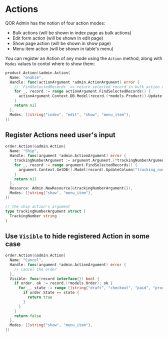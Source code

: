 # Actions

QOR Admin has the notion of four action modes:

* Bulk actions (will be shown in index page as bulk actions)
* Edit form action (will be shown in edit page)
* Show page action (will be shown in show page)
* Menu item action (will be shown in table's menu)

You can register an Action of any mode using the `Action` method, along with `Modes` values to contol where to show them:

```go
product.Action(&admin.Action{
  Name: "enable",
  Handle: func(actionArgument *admin.ActionArgument) error {
    // `FindSelectedRecords` => return selected record in bulk action mode, return current record in other mode
    for _, record := range actionArgument.FindSelectedRecords() {
      actionArgument.Context.DB.Model(record.(*models.Product)).Update("disabled", false)
    }
    return nil
  },
  Modes: []string{"index", "edit", "show", "menu_item"},
})
```

## Register Actions need user's input

```go
order.Action(&admin.Action{
  Name: "Ship",
  Handle: func(argument *admin.ActionArgument) error {
    trackingNumberArgument := argument.Argument.(*trackingNumberArgument)
    for _, record := range argument.FindSelectedRecords() {
      argument.Context.GetDB().Model(record).UpdateColumn("tracking_number", trackingNumberArgument.TrackingNumber)
    }
    return nil
  },
  Resource: Admin.NewResource(&trackingNumberArgument{}),
  Modes: []string{"show", "menu_item"},
})

// the ship action's argument
type trackingNumberArgument struct {
  TrackingNumber string
}
```

## Use `Visible` to hide registered Action in some case

```go
order.Action(&admin.Action{
  Name: "Cancel",
  Handle: func(argument *admin.ActionArgument) error {
    // cancel the order
  },
  Visible: func(record interface{}) bool {
    if order, ok := record.(*models.Order); ok {
      for _, state := range []string{"draft", "checkout", "paid", "processing"} {
        if order.State == state {
          return true
        }
      }
    }
    return false
  },
  Modes: []string{"show", "menu_item"},
})
```
